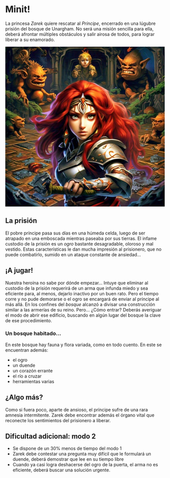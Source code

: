 # Minit!

La princesa *Zarek* quiere rescatar al *Príncipe*, encerrado en una lúgubre prisión del bosque de Unargham.
No será una misión sencilla para ella, deberá afrontar múltiples obstáculos y salir airosa de todos, para lograr liberar a su enamorado. 


![portada](./assets/zarekPortada.png)

## La prisión
El pobre príncipe pasa sus días en una húmeda celda, luego de ser atrapado en una emboscada mientras paseaba por sus tierras. 
El infame custodio de la prisión es un *ogro* bastante desagradable, oloroso y mal vestido.
Estas características le dan mucha impresión al prisionero, que no puede combatirlo, sumido en un ataque constante de ansiedad…
 
## ¡A jugar!
Nuestra heroína no sabe por dónde empezar… 
Intuye que eliminar al custodio de la prisión requerirá de un arma que infunda miedo y sea eficiente para, al menos, dejarlo inactivo por un buen rato. 
Pero el tiempo corre y no pude demorarse o el ogro se encargará de enviar al príncipe al más allá.
En los confines del *bosque* alcanzó a divisar una construcción similar a las armerías de su reino.
Pero… ¿Cómo entrar?
Deberás averiguar el modo de abrir ese edificio, buscando en algún lugar 
del bosque la clave de ese procedimiento.

### Un bosque habitado...
En este bosque hay fauna y flora variada, como en todo cuento. En este se encuentran además:
- el ogro
- un duende
- un corazón errante
- el río a cruzar
- herramientas varias

## ¿Algo más?
Como si fuera poco, aparte de ansioso, el príncipe sufre de una rara amnesia intermitente.
Zarek debe encontrar además el órgano vital que reconecte los sentimientos del prisionero a liberar.

## Dificultad adicional: modo 2
- Se dispone de un 30%  menos de tiempo del modo 1
- Zarek debe contestar una pregunta muy difícil que le formulará un duende, deberá demostrar que lee en su tiempo libre
- Cuando ya casi logra deshacerse del ogro de la puerta, el arma no es eficiente, deberá buscar una solución urgente.








